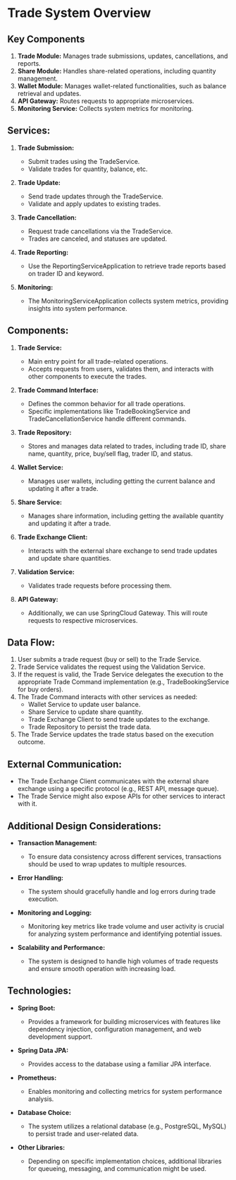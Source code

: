 # Trade System Overview

## Key Components

1. **Trade Module:** Manages trade submissions, updates, cancellations, and reports.
2. **Share Module:** Handles share-related operations, including quantity management.
3. **Wallet Module:** Manages wallet-related functionalities, such as balance retrieval and updates.
4. **API Gateway:** Routes requests to appropriate microservices.
5. **Monitoring Service:** Collects system metrics for monitoring.

## Services:

1. **Trade Submission:**
    - Submit trades using the TradeService.
    - Validate trades for quantity, balance, etc.

2. **Trade Update:**
    - Send trade updates through the TradeService.
    - Validate and apply updates to existing trades.

3. **Trade Cancellation:**
    - Request trade cancellations via the TradeService.
    - Trades are canceled, and statuses are updated.

4. **Trade Reporting:**
    - Use the ReportingServiceApplication to retrieve trade reports based on trader ID and keyword.

5. **Monitoring:**
    - The MonitoringServiceApplication collects system metrics, providing insights into system performance.

## Components:

1. **Trade Service:**
    - Main entry point for all trade-related operations.
    - Accepts requests from users, validates them, and interacts with other components to execute the trades.

2. **Trade Command Interface:**
    - Defines the common behavior for all trade operations.
    - Specific implementations like TradeBookingService and TradeCancellationService handle different commands.

3. **Trade Repository:**
    - Stores and manages data related to trades, including trade ID, share name, quantity, price, buy/sell flag, trader ID, and status.

4. **Wallet Service:**
    - Manages user wallets, including getting the current balance and updating it after a trade.

5. **Share Service:**
    - Manages share information, including getting the available quantity and updating it after a trade.

6. **Trade Exchange Client:**
    - Interacts with the external share exchange to send trade updates and update share quantities.

7. **Validation Service:**
    - Validates trade requests before processing them.

8. **API Gateway:**
    - Additionally, we can use SpringCloud Gateway. This will route requests to respective microservices.

## Data Flow:

1. User submits a trade request (buy or sell) to the Trade Service.
2. Trade Service validates the request using the Validation Service.
3. If the request is valid, the Trade Service delegates the execution to the appropriate Trade Command implementation (e.g., TradeBookingService for buy orders).
4. The Trade Command interacts with other services as needed:
    - Wallet Service to update user balance.
    - Share Service to update share quantity.
    - Trade Exchange Client to send trade updates to the exchange.
    - Trade Repository to persist the trade data.
5. The Trade Service updates the trade status based on the execution outcome.

## External Communication:

- The Trade Exchange Client communicates with the external share exchange using a specific protocol (e.g., REST API, message queue).
- The Trade Service might also expose APIs for other services to interact with it.

## Additional Design Considerations:

- **Transaction Management:**
    - To ensure data consistency across different services, transactions should be used to wrap updates to multiple resources.

- **Error Handling:**
    - The system should gracefully handle and log errors during trade execution.

- **Monitoring and Logging:**
    - Monitoring key metrics like trade volume and user activity is crucial for analyzing system performance and identifying potential issues.

- **Scalability and Performance:**
    - The system is designed to handle high volumes of trade requests and ensure smooth operation with increasing load.

## Technologies:

- **Spring Boot:**
    - Provides a framework for building microservices with features like dependency injection, configuration management, and web development support.

- **Spring Data JPA:**
    - Provides access to the database using a familiar JPA interface.

- **Prometheus:**
    - Enables monitoring and collecting metrics for system performance analysis.

- **Database Choice:**
    - The system utilizes a relational database (e.g., PostgreSQL, MySQL) to persist trade and user-related data.

- **Other Libraries:**
    - Depending on specific implementation choices, additional libraries for queueing, messaging, and communication might be used.